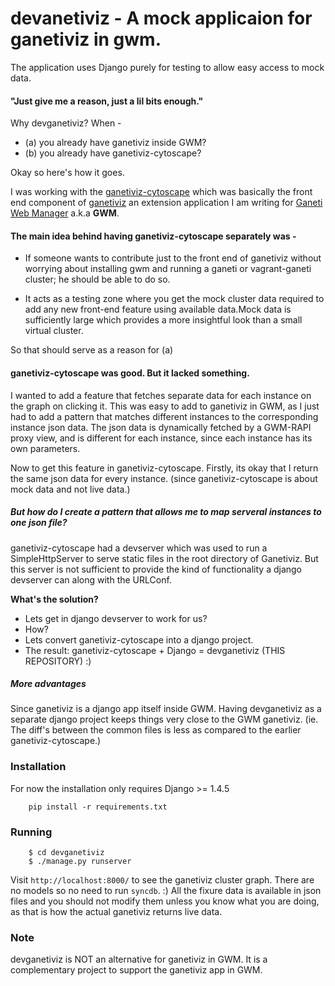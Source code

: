 # devanetiviz - A mock applicaion for ganetiviz in gwm.

The application uses Django purely for testing to allow easy access to mock data.

#### "Just give me a reason, just a lil bits enough."

Why devganetiviz? When -

* (a) you already have ganetiviz inside GWM?
* (b) you already have ganetiviz-cytoscape?


Okay so here's how it goes.

I was working with the [ganetiviz-cytoscape](https://github.com/pramttl/ganetiviz-cytoscape) which
was basically the front end component of [ganetiviz](https://github.com/pramttl/ganeti_webmgr/tree/feature/13569/ganeti_web/ganetiviz) 
an extension application I am writing for [Ganeti Web Manager](https://github.com/osuosl/ganeti_webmgr) a.k.a **GWM**.

#### The main idea behind having ganetiviz-cytoscape separately was -

* If someone wants to contribute just to the front end of ganetiviz without worrying about 
  installing gwm and running a ganeti or vagrant-ganeti cluster; he should be able to do so.

* It acts as a testing zone where you get the mock cluster data required to add any new 
  front-end feature using available data.Mock data is sufficiently large which provides a 
  more insightful look than a small virtual cluster.

So that should serve as a reason for (a)

#### ganetiviz-cytoscape was good. But it lacked something.

I wanted to add a feature that fetches separate data for each instance on the graph on clicking it.
This was easy to add to ganetiviz in GWM, as I just had to add a pattern that matches different instances to the corresponding instance json data.
The json data is dynamically fetched by a GWM-RAPI proxy view, and is different for each instance, since each instance has its own parameters.

Now to get this feature in ganetiviz-cytoscape. Firstly, its okay that I return the same json data for every instance. 
(since ganetiviz-cytoscape is about mock data and not live data.)

##### But how do I create a pattern that allows me to map serveral instances to one json file?

ganetiviz-cytoscape had a devserver which was used to run a SimpleHttpServer to serve static files in the root directory of Ganetiviz.
But this server is not sufficient to provide the kind of functionality a django devserver can along with the URLConf.

**What's the solution?**

* Lets get in django devserver to work for us?
* How?
* Lets convert ganetiviz-cytoscape into a django project.
* The result: ganetiviz-cytoscape + Django = devganetiviz (THIS REPOSITORY) :)

##### More advantages

Since ganetiviz is a django app itself inside GWM. 
Having devganetiviz as a separate django project keeps things very close to the GWM ganetiviz.
(ie. The diff's between the common files is less as compared to the earlier ganetiviz-cytoscape.)

### Installation

For now the installation only requires Django >= 1.4.5

        pip install -r requirements.txt


### Running

        $ cd devganetiviz
        $ ./manage.py runserver

Visit `http://localhost:8000/` to see the ganetiviz cluster graph.
There are no models so no need to run `syncdb`. :)
All the fixure data is available in json files and you should not modify them
unless you know what you are doing, as that is how the actual ganetiviz returns live data.


### Note
devganetiviz is NOT an alternative for ganetiviz in GWM. It is a complementary project to support the ganetiviz app in GWM.

